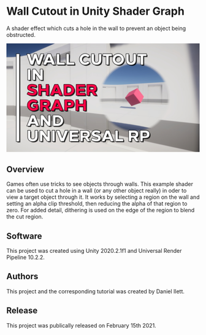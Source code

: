 # Wall Cutout in Unity Shader Graph

A shader effect which cuts a hole in the wall to prevent an object being obstructed.

![Wall Cutout Banner](banner.jpg)

## Overview

Games often use tricks to see objects through walls. This example shader can be used to cut a hole in a wall (or any other object really) in oder to view a target object through it. It works by selecting a region on the wall and setting an alpha clip threshold, then reducing the alpha of that region to zero. For added detail, dithering is used on the edge of the region to blend the cut region.

## Software

This project was created using Unity 2020.2.1f1 and Universal Render Pipeline 10.2.2.

## Authors

This project and the corresponding tutorial was created by Daniel Ilett.

## Release

This project was publically released on February 15th 2021.
